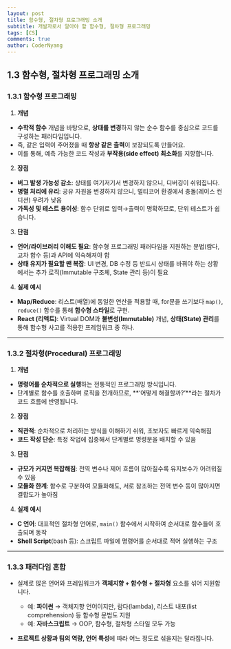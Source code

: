 ```yaml
---
layout: post
title: 함수형, 절차형 프로그래밍 소개
subtitle: 개발자로서 알아야 할 함수형, 절차형 프로그래밍
tags: [CS]
comments: true
author: CoderNyang
---
```



## **1.3 함수형, 절차형 프로그래밍 소개**<br/>

### 1.3.1 함수형 프로그래밍

1. **개념**

* **수학적 함수** 개념을 바탕으로, **상태를 변경**하지 않는 순수 함수를 중심으로 코드를 구성하는 패러다임입니다.
* 즉, 같은 입력이 주어졌을 때 **항상 같은 출력**이 보장되도록 만들어요.
* 이를 통해, 예측 가능한 코드 작성과 **부작용(side effect) 최소화**를 지향합니다.<br/>

2. **장점**

* **버그 발생 가능성 감소**: 상태를 여기저기서 변경하지 않으니, 디버깅이 쉬워집니다.
* **병렬 처리에 유리**: 공유 자원을 변경하지 않으니, 멀티코어 환경에서 충돌(레이스 컨디션) 우려가 낮음
* **가독성 및 테스트 용이성**: 함수 단위로 입력→출력이 명확하므로, 단위 테스트가 쉽습니다.<br/>

3. **단점**

* **언어/라이브러리 이해도 필요**: 함수형 프로그래밍 패러다임을 지원하는 문법(람다, 고차 함수 등)과 API에 익숙해져야 함
* **상태 유지가 필요할 땐 복잡**: UI 변경, DB 수정 등 반드시 상태를 바꿔야 하는 상황에서는 추가 로직(Immutable 구조체, State 관리 등)이 필요<br/>

4. **실제 예시**

* **Map/Reduce**: 리스트(배열)에 동일한 연산을 적용할 때, for문을 쓰기보다 `map()`, `reduce()` 함수를 통해 **함수형 스타일**로 구현.
* **React (리액트)**: Virtual DOM과 **불변성(Immutable)** 개념, **상태(State) 관리**를 통해 함수형 사고를 적용한 프레임워크 중 하나.<br/>

***

### 1.3.2 절차형(Procedural) 프로그래밍

1. **개념**

* **명령어를 순차적으로 실행**하는 전통적인 프로그래밍 방식입니다.
* 단계별로 함수를 호출하며 로직을 전개하므로, \*\*‘어떻게 해결할까?’\*\*라는 절차가 코드 흐름에 반영됩니다.<br/>

2. **장점**

* **직관적**: 순차적으로 처리하는 방식을 이해하기 쉬워, 초보자도 빠르게 익숙해짐
* **코드 작성 단순**: 특정 작업에 집중해서 단계별로 명령문을 배치할 수 있음<br/>

3. **단점**

* **규모가 커지면 복잡해짐**: 전역 변수나 제어 흐름이 많아질수록 유지보수가 어려워질 수 있음
* **모듈화 한계**: 함수로 구분하여 모듈화해도, 서로 참조하는 전역 변수 등이 많아지면 결합도가 높아짐<br/>

4. **실제 예시**

* **C 언어**: 대표적인 절차형 언어로, `main()` 함수에서 시작하여 순서대로 함수들이 호출되며 동작
* **Shell Script**(bash 등): 스크립트 파일에 명령어를 순서대로 적어 실행하는 구조<br/>

***

### 1.3.3 패러다임 혼합

* 실제로 많은 언어와 프레임워크가 **객체지향 + 함수형 + 절차형** 요소를 섞어 지원합니다.

  * 예: **파이썬** → 객체지향 언어이지만, 람다(lambda), 리스트 내포(list comprehension) 등 함수형 문법도 지원
  * 예: **자바스크립트** → OOP, 함수형, 절차형 스타일 모두 가능<br/>

* **프로젝트 상황과 팀의 역량, 언어 특성**에 따라 어느 정도로 섞을지는 달라집니다.



